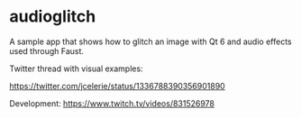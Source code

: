 # audioglitch

A sample app that shows how to glitch an image with Qt 6 and audio effects used through Faust.

Twitter thread with visual examples:

https://twitter.com/jcelerie/status/1336788390356901890

Development: https://www.twitch.tv/videos/831526978
